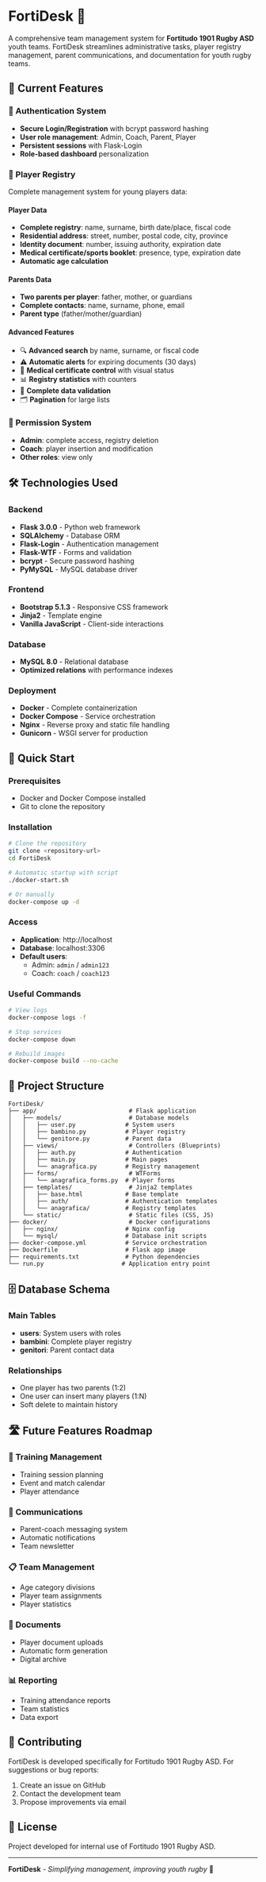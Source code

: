 # FortiDesk 🏉

A comprehensive team management system for **Fortitudo 1901 Rugby ASD** youth teams. FortiDesk streamlines administrative tasks, player registry management, parent communications, and documentation for youth rugby teams.

## 🎯 Current Features

### 🔐 Authentication System
- **Secure Login/Registration** with bcrypt password hashing
- **User role management**: Admin, Coach, Parent, Player
- **Persistent sessions** with Flask-Login
- **Role-based dashboard** personalization

### 👶 Player Registry
Complete management system for young players data:

#### Player Data
- **Complete registry**: name, surname, birth date/place, fiscal code
- **Residential address**: street, number, postal code, city, province
- **Identity document**: number, issuing authority, expiration date
- **Medical certificate/sports booklet**: presence, type, expiration date
- **Automatic age calculation**

#### Parents Data
- **Two parents per player**: father, mother, or guardians
- **Complete contacts**: name, surname, phone, email
- **Parent type** (father/mother/guardian)

#### Advanced Features
- 🔍 **Advanced search** by name, surname, or fiscal code
- ⚠️ **Automatic alerts** for expiring documents (30 days)
- 🏥 **Medical certificate control** with visual status
- 📊 **Registry statistics** with counters
- 📝 **Complete data validation**
- 🗂️ **Pagination** for large lists

### 🔑 Permission System
- **Admin**: complete access, registry deletion
- **Coach**: player insertion and modification
- **Other roles**: view only

## 🛠️ Technologies Used

### Backend
- **Flask 3.0.0** - Python web framework
- **SQLAlchemy** - Database ORM
- **Flask-Login** - Authentication management
- **Flask-WTF** - Forms and validation
- **bcrypt** - Secure password hashing
- **PyMySQL** - MySQL database driver

### Frontend
- **Bootstrap 5.1.3** - Responsive CSS framework
- **Jinja2** - Template engine
- **Vanilla JavaScript** - Client-side interactions

### Database
- **MySQL 8.0** - Relational database
- **Optimized relations** with performance indexes

### Deployment
- **Docker** - Complete containerization
- **Docker Compose** - Service orchestration
- **Nginx** - Reverse proxy and static file handling
- **Gunicorn** - WSGI server for production

## 🚀 Quick Start

### Prerequisites
- Docker and Docker Compose installed
- Git to clone the repository

### Installation

```bash
# Clone the repository
git clone <repository-url>
cd FortiDesk

# Automatic startup with script
./docker-start.sh

# Or manually
docker-compose up -d
```

### Access
- **Application**: http://localhost
- **Database**: localhost:3306
- **Default users**:
  - Admin: `admin` / `admin123`
  - Coach: `coach` / `coach123`

### Useful Commands
```bash
# View logs
docker-compose logs -f

# Stop services
docker-compose down

# Rebuild images
docker-compose build --no-cache
```

## 📁 Project Structure

```
FortiDesk/
├── app/                          # Flask application
│   ├── models/                   # Database models
│   │   ├── user.py              # System users
│   │   ├── bambino.py           # Player registry
│   │   └── genitore.py          # Parent data
│   ├── views/                    # Controllers (Blueprints)
│   │   ├── auth.py              # Authentication
│   │   ├── main.py              # Main pages
│   │   └── anagrafica.py        # Registry management
│   ├── forms/                    # WTForms
│   │   └── anagrafica_forms.py  # Player forms
│   ├── templates/                # Jinja2 templates
│   │   ├── base.html            # Base template
│   │   ├── auth/                # Authentication templates
│   │   └── anagrafica/          # Registry templates
│   └── static/                   # Static files (CSS, JS)
├── docker/                       # Docker configurations
│   ├── nginx/                   # Nginx config
│   └── mysql/                   # Database init scripts
├── docker-compose.yml           # Service orchestration
├── Dockerfile                   # Flask app image
├── requirements.txt             # Python dependencies
└── run.py                      # Application entry point
```

## 🗄️ Database Schema

### Main Tables
- **users**: System users with roles
- **bambini**: Complete player registry
- **genitori**: Parent contact data

### Relationships
- One player has two parents (1:2)
- One user can insert many players (1:N)
- Soft delete to maintain history

## 🛣️ Future Features Roadmap

### 📅 Training Management
- Training session planning
- Event and match calendar
- Player attendance

### 💬 Communications
- Parent-coach messaging system
- Automatic notifications
- Team newsletter

### 📋 Team Management
- Age category divisions
- Player team assignments
- Player statistics

### 📄 Documents
- Player document uploads
- Automatic form generation
- Digital archive

### 📊 Reporting
- Training attendance reports
- Team statistics
- Data export

## 🤝 Contributing

FortiDesk is developed specifically for Fortitudo 1901 Rugby ASD. For suggestions or bug reports:

1. Create an issue on GitHub
2. Contact the development team
3. Propose improvements via email

## 📝 License

Project developed for internal use of Fortitudo 1901 Rugby ASD.

---

**FortiDesk** - *Simplifying management, improving youth rugby* 🏉
